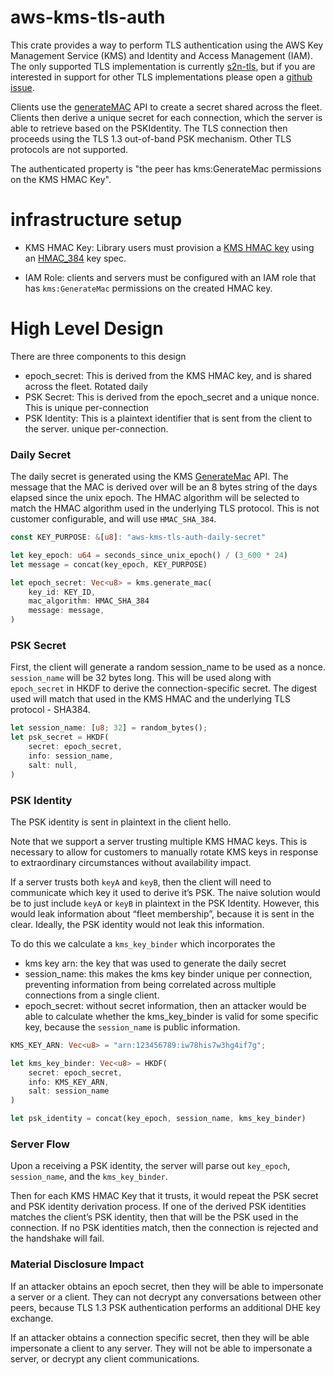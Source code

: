# aws-kms-tls-auth

This crate provides a way to perform TLS authentication using the AWS Key Management Service (KMS) and Identity and Access Management (IAM). The only supported TLS implementation is currently [s2n-tls](https://github.com/aws/s2n-tls), but if you are interested in support for other TLS implementations please open a [github issue](https://github.com/aws/s2n-tls/issues/new/choose).

Clients use the [generateMAC](https://docs.aws.amazon.com/kms/latest/APIReference/API_GenerateMac.html) API to create a secret shared across the fleet. Clients then derive a unique secret for each connection, which the server is able to retrieve based on the PSKIdentity. The TLS connection then proceeds using the TLS 1.3 out-of-band PSK mechanism. Other TLS protocols are not supported. 

The authenticated property is "the peer has kms:GenerateMac permissions on the KMS HMAC Key".

# infrastructure setup
- KMS HMAC Key: Library users must provision a [KMS HMAC key](https://docs.aws.amazon.com/kms/latest/developerguide/hmac.html) using an [HMAC_384](https://docs.aws.amazon.com/kms/latest/developerguide/symm-asymm-choose-key-spec.html#hmac-key-specs) key spec.

- IAM Role: clients and servers must be configured with an IAM role that has `kms:GenerateMac` permissions on the created HMAC key.

# High Level Design

There are three components to this design

* epoch_secret: This is derived from the KMS HMAC key, and is shared across the fleet. Rotated daily
* PSK Secret: This is derived from the epoch_secret and a unique nonce. This is unique per-connection
* PSK Identity: This is a plaintext identifier that is sent from the client to the server. unique per-connection.

### Daily Secret

The daily secret is generated using the KMS [GenerateMac](https://docs.aws.amazon.com/kms/latest/APIReference/API_GenerateMac.html) API. The message that the MAC is derived over will be an 8 bytes string of the days elapsed since the unix epoch. The HMAC algorithm will be selected to match the HMAC algorithm used in the underlying TLS protocol. This is not customer configurable, and will use `HMAC_SHA_384`.

```rust
const KEY_PURPOSE: &[u8]: "aws-kms-tls-auth-daily-secret"

let key_epoch: u64 = seconds_since_unix_epoch() / (3_600 * 24)
let message = concat(key_epoch, KEY_PURPOSE)

let epoch_secret: Vec<u8> = kms.generate_mac(
    key_id: KEY_ID,
    mac_algorithm: HMAC_SHA_384
    message: message,
)
```

### PSK Secret

First, the client will generate a random session_name to be used as a nonce. `session_name` will be 32 bytes long. This will be used along with `epoch_secret` in HKDF to derive the connection-specific secret. The digest used will match that used in the KMS HMAC and the underlying TLS protocol - SHA384.

```rust
let session_name: [u8; 32] = random_bytes();
let psk_secret = HKDF(
    secret: epoch_secret,
    info: session_name,
    salt: null,
)
```

### PSK Identity

The PSK identity is sent in plaintext in the client hello.

Note that we support a server trusting multiple KMS HMAC keys. This is necessary to allow for customers to manually rotate KMS keys in response to extraordinary circumstances without availability impact.

If a server trusts both `keyA` and `keyB`, then the client will need to communicate which key it used to derive it’s PSK. The naive solution would be to just include `keyA` or `keyB` in plaintext in the PSK Identity. However, this would leak information about “fleet membership”, because it is sent in the clear. Ideally, the PSK identity would not leak this information.

To do this we calculate a `kms_key_binder` which incorporates the 

* kms key arn: the key that was used to generate the daily secret
* session_name: this makes the kms key binder unique per connection, preventing information from being correlated across multiple connections from a single client.
* epoch_secret: without secret information, then an attacker would be able to calculate whether the kms_key_binder is valid for some specific key, because the `session_name` is public information.

```rust
KMS_KEY_ARN: Vec<u8> = "arn:123456789:iw78his7w3hg4if7g";

let kms_key_binder: Vec<u8> = HKDF(
    secret: epoch_secret,
    info: KMS_KEY_ARN,
    salt: session_name
)

let psk_identity = concat(key_epoch, session_name, kms_key_binder)
```

### Server Flow

Upon a receiving a PSK identity, the server will parse out `key_epoch`, `session_name`, and the `kms_key_binder`.

Then for each KMS HMAC Key that it trusts, it would repeat the PSK secret and PSK identity derivation process. If one of the derived PSK identities matches the client’s PSK identity, then that will be the PSK used in the connection. If no PSK identities match, then the connection is rejected and the handshake will fail.

### Material Disclosure Impact

If an attacker obtains an epoch secret, then they will be able to impersonate a server or a client. They can not decrypt any conversations between other peers, because TLS 1.3 PSK authentication performs an additional DHE key exchange.

If an attacker obtains a connection specific secret, then they will be able impersonate a client to any server. They will not be able to impersonate a server, or decrypt any client communications.